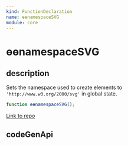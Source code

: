 ```yaml
---
kind: FunctionDeclaration
name: ɵɵnamespaceSVG
module: core
---
```


# ɵɵnamespaceSVG

## description

Sets the namespace used to create elements to `'http://www.w3.org/2000/svg'` in global state.

```ts
function ɵɵnamespaceSVG();
```

[Link to repo](https://github.com/timdeschryver/angular/blob/master/packages/core/src/render3/state.ts#L562-L564)

## codeGenApi
